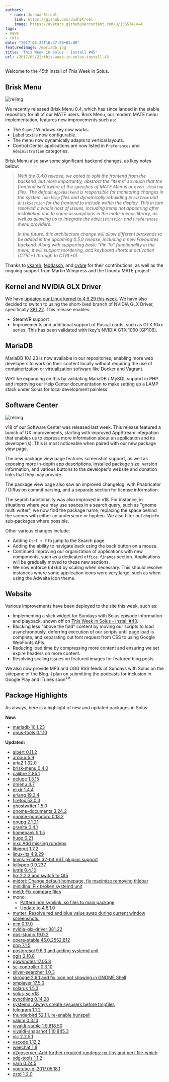 ```yaml
---
authors:
  - name: Joshua Strobl
    link: https://github.com/JoshStrobl
    image: https://avatars.githubusercontent.com/u/156574?v=4
tags:
- news
- twis
date: "2017-05-22T16:37:58+03:00"
featuredimage: /mariadb.jpg
title: 'This Week in Solus - Install #45'
url: /2017/05/22/this-week-in-solus-install-45
---
```


Welcome to the 45th install of This Week in Solus.

## Brisk Menu

![relimg](brisk-menu-0_4.jpg)

We recently released Brisk Menu 0.4, which has since landed in the stable repository for all of our MATE users. Brisk Menu, our modern MATE menu implementation, features new improvements such as:

- The `Super`/ Windows key now works.
- Label text is now configurable.
- The menu now dynamically adapts to vertical layouts.
- Control Center applications are now listed in `Preferences` and `Administration` categories.

Brisk Menu also saw some significant backend changes, as Ikey notes below:

> *With the 0.4.0 release, we opted to split the frontend from the backend, but more importantly, abstract the "items" so much that the frontend isn't aware of the specifics of MATE Menus or even `.desktop` files. The default `AppsBackend` is responsible for monitoring changes in the system `.desktop` files and dynamically rebuilding `BriskItem` and `BriskSection` for the frontend to include within the display. This in turn resolved a whole host of issues, including items not appearing after installation due to some assumptions in the mate-menus library, as well as allowing us to integrate the `Administration` and `Preferences` menu providers.*
>
> *In the future, this architecture change will allow different backends to be added in the upcoming 0.5.0 release, including a new Favourites backend. Along with supporting basic "Pin To" functionality in the menu, it will support reordering, and keyboard shortcut activation (CTRL+1 through to CTRL+0).*

Thanks to [vkareh](https://github.com/vkareh), [feddasch](https://github.com/feddasch), and [cybre](https://github.com/cybre) for their contributions, as well as the ongoing support from Martin Wimpress and the Ubuntu MATE project!

## Kernel and NVIDIA GLX Driver

We have [updated our Linux kernel to 4.9.29 this week](https://dev.solus-project.com/R1966:40317e7c0eaf9a3ae35fa3deda0d0efacf74add1). We have also decided to switch to using the short-lived branch of NVIDIA GLX Driver, specifically [381.22](https://dev.solus-project.com/R2210:f1c8e878367c5615d5957221524072f4c3f3502b). This release enables:

- SteamVR support
- Improvements and additional support of Pascal cards, such as GTX 10xx series. This has been validated with Ikey's NVIDIA GTX 1060 (GP106).

## MariaDB

MariaDB 10.1.23 is now available in our repositories, enabling more web developers to work on their content locally without requiring the use of containerization or virtualization software like Docker and Vagrant.

We'll be expanding on this by validating MariaDB / MySQL support in PHP and improving our Help Center documentation to make setting up a LAMP stack under Solus for local development painless.

## Software Center

![relimg](solus-sc-multi.jpg)

v18 of our Software Center was released last week. This release featured a bunch of UX improvements, starting with improved AppStream integration that enables us to express more information about an application and its developer(s). This is most noticeable when paired with our new package view page.

The new package view page features screenshot support, as well as exposing more in-depth app descriptions, installed package size, version information, and various buttons to the developer's website and donation links that they may provide.

The package view page also saw an improved changelog, with Phabricator / Diffusion commit parsing, and a separate section for license information.

The search functionality was also improved in v18. For instance, in situations where you may use spaces in a search query, such as "gnome multi writer", we now find the package name, replacing the space behind the scenes with either an underscore or hyphen. We also filter out `dbginfo` sub-packages where possible.

Other various changes include:

- Adding `Ctrl + F` to jump to the Search page.
- Adding the ability to navigate back using the back button on a mouse.
- Continued improving our organization of applications with new components, such as a dedicated `office.finance` section. Applications will be gradually moved to these new sections.
- We now enforce 64x64 by scaling when necessary. This should resolve instances where some application icons were very large, such as when using the Adwaita icon theme.

## Website

Various improvements have been deployed to the site this week, such as:

- Implementing a slick widget for Sundays with Solus episode information and playback, shown off on [This Week in Solus - Install #43](/2017/04/24/this-week-in-solus-install-43/).
- Blocking less "above the fold" content by moving our scripts to load asynchronously, deferring execution of our scripts until page load is complete, and separating out font request from CSS to using Google WebFonts APIs.
- Reducing load time by compressing more content and ensuring we set expire headers on more content.
- Resolving scaling issues on featured images for featured blog posts.

We also now provide MP3 and OGG RSS feeds of Sundays with Solus on the sidepane of the Blog. I plan on submitting the podcasts for inclusion in Google Play and iTunes soon<sup><small>TM</small></sup>.

## Package Highlights

As always, here is a highlight of new and updated packages in Solus:

**New:**

- [mariadb 10.1.23](https://dev.solus-project.com/R2019:19b7b9da785d3cfa64387695b799aeb94966567b)
- [opus-tools 0.1.10](https://dev.solus-project.com/R3457:9b172fc9c1a05f401fb9575cc9ddaa337ce1bac1)

**Updated:**

- [albert 0.11.2](https://dev.solus-project.com/R345:fecbefd831d5d69329f04499d43d7b0207365583)
- [ardour 5.9](https://dev.solus-project.com/R381:d52f12aed1eb789bb771939aa1471cccb73d61ea)
- [aria2 1.32.0](https://dev.solus-project.com/R383:21e42643d6f84e062f86013391b2e20cd6489f6b)
- [brisk-menu 0.4.0](https://dev.solus-project.com/R457:7098e1d67263dbef59899e6e435f6025498400f7)
- [calibre 2.85.1](https://dev.solus-project.com/R485:c25efa5e00dc20451a6fbfda560aae928798016f)
- [deluge 1.3.15](https://dev.solus-project.com/R611:8f80c0c8aec7f6ea20c6a9cae7c8e8a4421a8348)
- [dmenu 4.7](https://dev.solus-project.com/R639:a426024d165022123ceb50dd598749b9af7713b3)
- [elixir 1.4.4](https://dev.solus-project.com/R692:ae4ffe4c5f919e6614ecdf64fa5ecf3dd02c9dbd)
- [erlang 19.3.4](https://dev.solus-project.com/R709:636f7bc4c029dd80591aa6637647bb15a4a5098b)
- [firefox 53.0.3](https://dev.solus-project.com/R755:89120d431282cd6e70d7bda6d76941af71992f35)
- [ghostwriter 1.5.0](https://dev.solus-project.com/R902:d5f4999dd2c19946ff38bd4dbd316764f1e0723d)
- [gnome-documents 3.24.2](https://dev.solus-project.com/R960:a0d661518c687de237e77d84edcf186675b46d41)
- [gnome-pomodoro 0.13.2](https://dev.solus-project.com/R984:fb6a04b1f1e1d6618c7085e5349a5fed5ae7eb84)
- [gnupg 2.1.21](https://dev.solus-project.com/R1025:62c758ac7bc817320b59682114362a925098e281)
- [granite 0.4.1](https://dev.solus-project.com/R1052:b4ffa883c629244bcb10b4f8771be39b544e0300)
- [homebank 5.1.5](https://dev.solus-project.com/R1407:2d9faaa5eeade01cc766c2e2617e2a8a731567c2)
- [hugo 0.21](https://dev.solus-project.com/R1419:682cc83cbaf5f40ce8cdfefd3813925e96b9297f)
- [inxi: Add missing rundeps](https://dev.solus-project.com/R1478:55baa997c17dd36b7a7fcdc1e1edae2dadf9dc8d)
- [libinput 1.7.2](https://dev.solus-project.com/R1743:e05ec559a1c65819d6ed4d6cc4a9b49cf02d9784)
- [linux-lts 4.9.29](https://dev.solus-project.com/R1966:40317e7c0eaf9a3ae35fa3deda0d0efacf74add1)
- [lmms: Enable 32-bit VST plugins support](https://dev.solus-project.com/R1974:1d4f6e6654dc05c4f086d4c51d4f05cefe3e3d16)
- [lollypop 0.9.237](https://dev.solus-project.com/R1978:55a4214752213b1d33cd19a6604eaa35dd5215f1)
- [lutris 0.4.10](https://dev.solus-project.com/R1992:21d0115e9e495ef4fd633e71d3fe884c9dbbc3f8)
- [lyx 2.2.3 and switch to Qt5](https://dev.solus-project.com/R1999:a3ad4469d5592c9a433024f079fb8d353eb7a162)
- [midori: Change default homepage, fix maximize removing titlebar](https://dev.solus-project.com/R2072:4004ed134d9550ec150018af3bbeef4c5dca224c)
- [minidlna: Fix broken systemd unit](https://dev.solus-project.com/R2795:38cc84f2f4de632a88aaf1f98f6dc7ff228257ee)
- [meld: Fix compare files](https://dev.solus-project.com/R2062:8373853dc6ee88c8210bbc72b01c2827b3d65a68)
- mono:
  - [Pattern non symlink .so files to main package](https://dev.solus-project.com/R2091:c1b905fd5344e24982fb74a83ed0b5bd5272c37e)
  - [Update to 4.8.1.0](https://dev.solus-project.com/R2091:35ce372fbc770517438d15dd72d435a1b3c52ec6)
- [mutter: Resolve red and blue value swap during current window screenshots.](https://dev.solus-project.com/R2123:365570116e4920391911f1d69c5416463eec4d77)
- [nim 0.17.0](https://dev.solus-project.com/R2167:43f55344fb021273fa018ae52bfee37188419599)
- [nvidia-glx-driver 381.22](https://dev.solus-project.com/R2210:f1c8e878367c5615d5957221524072f4c3f3502b)
- [obs-studio 19.0.2](https://dev.solus-project.com/R2214:f18622939b240c9e043ab26213f97dc85e1029bc)
- [opera-stable 45.0.2552.812](https://dev.solus-project.com/R2263:61a083893250fa80d63fc5bfee9756454f18ca4d)
- [php 7.1.5](https://dev.solus-project.com/R2424:d9574fdf5426a80df1d1298410d5cb45de6d1281)
- [postgresql 9.6.3 and adding systemd unit](https://dev.solus-project.com/R2469:621056096572cf53d1f1d84b32271523eaabed89)
- [qgis 2.18.8](https://dev.solus-project.com/R2726:bcb2f0980180b6242f980051c7b35fcf0fe87214)
- [qownnotes 17.05.8](https://dev.solus-project.com/R2730:624d8ef326c21e4da4c41e4965a09ea4b3b83d07)
- [sc-controller 0.3.10](https://dev.solus-project.com/R2854:18152bb28ad0af3cc94a2debcafdad9f43e48572)
- [silver-searcher 1.0.3](https://dev.solus-project.com/R2905:d28e8472f8dcd8cf7272e1d4273b472f5578a724)
- [skrooge 2.8.1 and fix icon not showing in GNOME Shell](https://dev.solus-project.com/R2911:fd364e3bb369349c349b985d37555d2cfa613132)
- [smplayer 17.5.0](https://dev.solus-project.com/R2916:7e5d7269ce299ca8a2054ef85b57f9d7fc35eb24)
- [solarus 1.5.3](https://dev.solus-project.com/R2923:d458a492a0f2b8fe6a3a7690b89d356f57c750c5)
- [solus-sc v18](https://dev.solus-project.com/R2930:526d60fd100c86643c079b7c212c7bd53c04c6bc)
- [syncthing 0.14.28](https://dev.solus-project.com/R2989:3c1d40b032aace76988fdb6acb878633967bbc11)
- [systemd: Always create sysusers before tmpfiles](https://dev.solus-project.com/R2999:cebb7d4c96fd846934b41fb96af48cda91c09fad)
- [telegram 1.1.2](https://dev.solus-project.com/R3013:beeb7f47e24de5dfa5e16a5d17c806fdaf83ca5e)
- [thunderbird 52.1.1, re-enable hunspell](https://dev.solus-project.com/R3035:bd32366a997482e1ca3f954372097dab2ed27fca)
- [valum 0.3.13](https://dev.solus-project.com/R3111:2445eef2fe531e7541937e68e901c25b8671363e)
- [vivaldi-stable 1.9.818.50](https://dev.solus-project.com/R3139:b016c402eb38adb2a2b62990dddef07e8996e132)
- [vivaldi-snapshot 1.10.845.3](https://dev.solus-project.com/R3138:3d38f781cf9790d784d72f7e07d97d584b9b6f24)
- [vlc 2.2.5.1](https://dev.solus-project.com/R3140:b131c043b184469f2f8be733e50595c33707cb0f)
- [vscode 1.12.2](https://dev.solus-project.com/R3148:989843858876fac3210dea33a21ee053e8cae74a)
- [weechat 1.8](https://dev.solus-project.com/R3160:e3e08c78719085952d32101f2b7bc14bd0c4d8ae)
- [x2goserver: Add further required rundeps: nx-libs and perl-file-which](https://dev.solus-project.com/R3190:f92b8aa64f559c66885a6d6e5ce7df50736136a2)
- [xdg-tools 1.1.2](https://dev.solus-project.com/R3217:c8ae87f8ccb04fbdced134539e97b2288778e4c7)
- [yarn 0.24.5](https://dev.solus-project.com/R3298:e7d8209815006608eeb66b500b369c1e0cee1286)
- [youtube-dl 2017.05.18.1](https://dev.solus-project.com/R3304:d03e73dd998b235ae96e2b490753138944e02862)
- [zstd 1.2.0](https://dev.solus-project.com/R3331:5c3d377813fee721e24b95b2eefe835b5a383583)